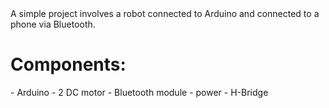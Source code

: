 <html>
  <body>
    <h> A simple project involves a robot connected to Arduino and connected to a phone via Bluetooth.</h>
    <h1>Components:</h1>
   <p>
    - Arduino
    - 2 DC motor
    - Bluetooth module
    - power
    - H-Bridge
    </p>
  </body>






</html>
